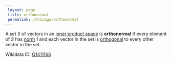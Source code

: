 ```yaml
---
 layout: page
 title: orthonormal
 permalink: /chicago/orthonormal
---
```

A set $S$ of vectors in an [inner product space](https://mathgloss.github.io/MathGloss/inner_product_space) is **orthonormal** if every element of $S$ has [norm](https://mathgloss.github.io/MathGloss/norm) $1$ and each vector in the set is [orthogonal](https://mathgloss.github.io/MathGloss/orthogonal) to every other vector in the set.

Wikidata ID: [Q1411166](https://www.wikidata.org/wiki/Q1411166)